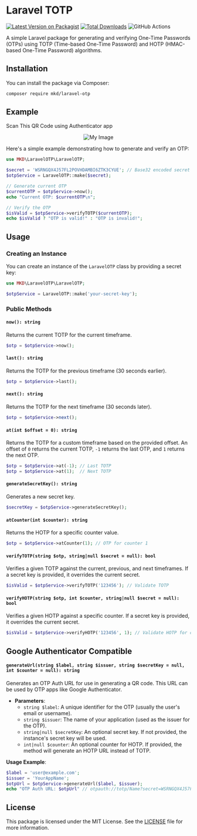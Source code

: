 # Laravel TOTP

[![Latest Version on Packagist](https://img.shields.io/packagist/v/mkd/laravel-otp.svg?style=flat-square)](https://packagist.org/packages/mkdev/laravel-advanced-otp)
[![Total Downloads](https://img.shields.io/packagist/dt/mkd/laravel-otp.svg?style=flat-square)](https://packagist.org/packages/mkdev/laravel-advanced-otp)
![GitHub Actions](https://github.com/mustafakhaleddev/laravel-otp/actions/workflows/phpunit.yml/badge.svg)



A simple Laravel package for generating and verifying One-Time Passwords (OTPs) using TOTP (Time-based One-Time Password) and HOTP (HMAC-based One-Time Password) algorithms.

## Installation

You can install the package via Composer:

```bash
composer require mkd/laravel-otp
```
## Example
Scan This QR Code using Authenticator app
<div style="text-align: center;">
    <img src="https://i.ibb.co/PhPg1m6/frame-1.png" alt="My Image" />
</div>

Here's a simple example demonstrating how to generate and verify an OTP:

```php
use MKD\LaravelOTP\LaravelOTP;

$secret = 'WSRNGQX4J57FL2POVHDAMBI6ZTK3CYUE'; // Base32 encoded secret
$otpService = LaravelOTP::make($secret);

// Generate current OTP
$currentOTP = $otpService->now();
echo "Current OTP: $currentOTP\n";

// Verify the OTP
$isValid = $otpService->verifyTOTP($currentOTP);
echo $isValid ? "OTP is valid!" : "OTP is invalid!";
```

## Usage

### Creating an Instance

You can create an instance of the `LaravelOTP` class by providing a secret key:

```php
use MKD\LaravelOTP\LaravelOTP;

$otpService = LaravelOTP::make('your-secret-key');
```

### Public Methods

#### `now(): string`

Returns the current TOTP for the current timeframe.

```php
$otp = $otpService->now();
```

#### `last(): string`

Returns the TOTP for the previous timeframe (30 seconds earlier).

```php
$otp = $otpService->last();
```

#### `next(): string`

Returns the TOTP for the next timeframe (30 seconds later).

```php
$otp = $otpService->next();
```

#### `at(int $offset = 0): string`

Returns the TOTP for a custom timeframe based on the provided offset. An offset of `0` returns the current TOTP, `-1` returns the last OTP, and `1` returns the next OTP.

```php
$otp = $otpService->at(-1); // Last TOTP
$otp = $otpService->at(1);  // Next TOTP
```

#### `generateSecretKey(): string`

Generates a new secret key.

```php
$secretKey = $otpService->generateSecretKey();
```

#### `atCounter(int $counter): string`

Returns the HOTP for a specific counter value.

```php
$otp = $otpService->atCounter(1); // OTP for counter 1
```

#### `verifyTOTP(string $otp, string|null $secret = null): bool`

Verifies a given TOTP against the current, previous, and next timeframes. If a secret key is provided, it overrides the current secret.

```php
$isValid = $otpService->verifyTOTP('123456'); // Validate TOTP
```

#### `verifyHOTP(string $otp, int $counter, string|null $secret = null): bool`

Verifies a given HOTP against a specific counter. If a secret key is provided, it overrides the current secret.

```php
$isValid = $otpService->verifyHOTP('123456', 1); // Validate HOTP for counter 1
```

## Google Authenticator Compatible

#### `generateUrl(string $label, string $issuer, string $secretKey = null, int $counter = null): string`

Generates an OTP Auth URL for use in generating a QR code. This URL can be used by OTP apps like Google Authenticator.

- **Parameters**:
    - `string $label`: A unique identifier for the OTP (usually the user's email or username).
    - `string $issuer`: The name of your application (used as the issuer for the OTP).
    - `string|null $secretKey`: An optional secret key. If not provided, the instance's secret key will be used.
    - `int|null $counter`: An optional counter for HOTP. If provided, the method will generate an HOTP URL instead of TOTP.

**Usage Example**:

```php
$label = 'user@example.com';
$issuer = 'YourAppName';
$otpUrl = $otpService->generateUrl($label, $issuer);
echo "OTP Auth URL: $otpUrl" // otpauth://totp/Name?secret=WSRNGQX4J57FL2POVHDAMBI6ZTK3CYUE&issuer=APP;
```


## License

This package is licensed under the MIT License. See the [LICENSE](LICENSE) file for more information.



